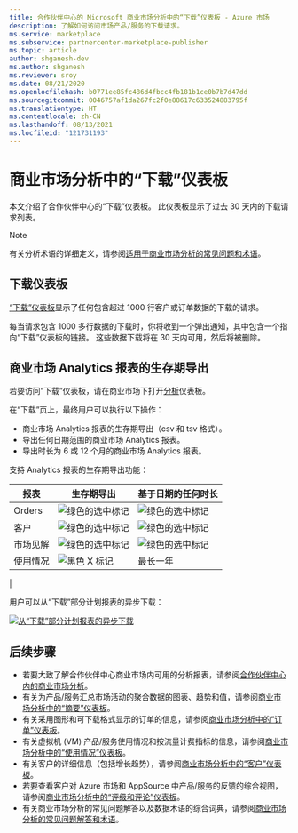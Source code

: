 ```yaml
---
title: 合作伙伴中心的 Microsoft 商业市场分析中的“下载”仪表板 - Azure 市场
description: 了解如何访问市场产品/服务的下载请求。
ms.service: marketplace
ms.subservice: partnercenter-marketplace-publisher
ms.topic: article
author: shganesh-dev
ms.author: shganesh
ms.reviewer: sroy
ms.date: 08/21/2020
ms.openlocfilehash: b0771ee85fc486d4fbcc4fb181b1ce0b7b7d47dd
ms.sourcegitcommit: 0046757af1da267fc2f0e88617c633524883795f
ms.translationtype: HT
ms.contentlocale: zh-CN
ms.lasthandoff: 08/13/2021
ms.locfileid: "121731193"
---
```

# <a name="downloads-dashboard-in-commercial-marketplace-analytics"></a>商业市场分析中的“下载”仪表板

本文介绍了合作伙伴中心的“下载”仪表板。 此仪表板显示了过去 30 天内的下载请求列表。

>[!NOTE]
> 有关分析术语的详细定义，请参阅[适用于商业市场分析的常见问题和术语](analytics-faq.yml)。

## <a name="downloads-dashboard"></a>下载仪表板

[“下载”仪表板](https://go.microsoft.com/fwlink/?linkid=2165766)显示了任何包含超过 1000 行客户或订单数据的下载的请求。

每当请求包含 1000 多行数据的下载时，你将收到一个弹出通知，其中包含一个指向“下载”仪表板的链接。 这些数据下载将在 30 天内可用，然后将被删除。

## <a name="lifetime-export-of-commercial-marketplace-analytics-reports"></a>商业市场 Analytics 报表的生存期导出

若要访问“下载”仪表板，请在商业市场下打开[分析](https://partner.microsoft.com/dashboard/commercial-marketplace/analytics/summary)仪表板。

在“下载”页上，最终用户可以执行以下操作：

- 商业市场 Analytics 报表的生存期导出（csv 和 tsv 格式）。
- 导出任何日期范围的商业市场 Analytics 报表。
- 导出时长为 6 或 12 个月的商业市场 Analytics 报表。

支持 Analytics 报表的生存期导出功能：

| 报表 | 生存期导出 | 基于日期的任何时长 |
| - | - | - |
| Orders | ![绿色的选中标记](media/downloads-dashboard/check-green-yes.png) | ![绿色的选中标记](media/downloads-dashboard/check-green-yes.png) |
| 客户 | ![绿色的选中标记](media/downloads-dashboard/check-green-yes.png) | ![绿色的选中标记](media/downloads-dashboard/check-green-yes.png) |
| 市场见解 | ![绿色的选中标记](media/downloads-dashboard/check-green-yes.png) | ![绿色的选中标记](media/downloads-dashboard/check-green-yes.png) |
| 使用情况 | ![黑色 X 标记](media/downloads-dashboard/check-black-no.png) | 最长一年 |
|

用户可以从“下载”部分计划报表的异步下载：

[![从“下载”部分计划报表的异步下载](media/downloads-dashboard/download-reports.png)](media/downloads-dashboard/download-reports.png#lightbox)

## <a name="next-steps"></a>后续步骤

- 若要大致了解合作伙伴中心商业市场内可用的分析报表，请参阅[合作伙伴中心内的商业市场分析](analytics.md)。
- 有关为产品/服务汇总市场活动的聚合数据的图表、趋势和值，请参阅[商业市场分析中的“摘要”仪表板](summary-dashboard.md)。
- 有关采用图形和可下载格式显示的订单的信息，请参阅[商业市场分析中的“订单”仪表板](orders-dashboard.md)。
- 有关虚拟机 (VM) 产品/服务使用情况和按流量计费指标的信息，请参阅[商业市场分析中的“使用情况”仪表板](usage-dashboard.md)。
- 有关客户的详细信息（包括增长趋势），请参阅[商业市场分析中的“客户”仪表板](customer-dashboard.md)。
- 若要查看客户对 Azure 市场和 AppSource 中产品/服务的反馈的综合视图，请参阅[商业市场分析中的“评级和评论”仪表板](ratings-reviews.md)。
- 有关商业市场分析的常见问题解答以及数据术语的综合词典，请参阅[商业市场分析的常见问题解答和术语](analytics-faq.yml)。